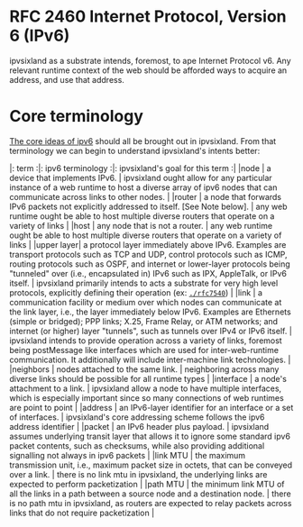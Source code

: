 # RFC 2460 Internet Protocol, Version 6 (IPv6)

ipvsixland as a substrate intends, foremost, to ape Internet Protocol v6. Any relevant runtime context of the web should be afforded ways to acquire an address, and use that address.

# Core terminology

[The core ideas of ipv6](https://tools.ietf.org/html/rfc2460#section-2) should all be brought out in ipvsixland. From that terminology we can begin to understand ipvsixland's intents better:

|: term    :|: ipv6 terminology :|: ipvsixland's goal for this term :|
|node       | a device that implements IPv6. | ipvsixland ought allow for any particular instance of a web runtime to host a diverse array of ipv6 nodes that can communicate across links to other nodes. |
|router     | a node that forwards IPv6 packets not explicitly addressed to itself. [See Note below]. | any web runtime ought be able to host multiple diverse routers that operate on a variety of links |
|host       | any node that is not a router. | any web runtime ought be able to host multiple diverse routers that operate on a variety of links |
|upper layer| a protocol layer immediately above IPv6.  Examples are transport protocols such as TCP and UDP, control protocols such as ICMP, routing protocols such as OSPF, and internet or lower-layer protocols being "tunneled" over (i.e., encapsulated in) IPv6 such as IPX, AppleTalk, or IPv6 itself. | ipvsixland primarily intends to acts a substrate for very high level protocols, explicitly defining their operation (ex: [`./rfc7540`](./2-rfc7540.md)) |
|link       | a communication facility or medium over which nodes can communicate at the link layer, i.e., the layer immediately below IPv6.  Examples are Ethernets (simple or bridged); PPP links; X.25, Frame Relay, or ATM networks; and internet (or higher) layer "tunnels", such as tunnels over IPv4 or IPv6 itself. | ipvsixland intends to provide operation across a variety of links, foremost being postMessage like interfaces which are used for inter-web-runtime communication. It additionally will include inter-machine link technologies. |
|neighbors  | nodes attached to the same link. | neighboring across many diverse links should be possible for all runtime types |
|interface  | a node's attachment to a link. | ipvsixland allow a node to have multiple interfaces, which is especially important since so many connections of web runtimes are point to point |
|address    | an IPv6-layer identifier for an interface or a set of interfaces. | ipvsixland's core addressing scheme follows the ipv6 address identifier |
|packet     | an IPv6 header plus payload. | ipvsixland assumes underlying transit layer that allows it to ignore some standard ipv6 packet contents, such as checksums, while also providing additional signalling not always in ipv6 packets |
|link MTU   | the maximum transmission unit, i.e., maximum packet size in octets, that can be conveyed over a link. | there is no link mtu in ipvsixland, the underlying links are expected to perform packetization |
|path MTU   | the minimum link MTU of all the links in a path between a source node and a destination node. | there is no path mtu in ipvsixland, as routers are expected to relay packets across links that do not require packetization |
